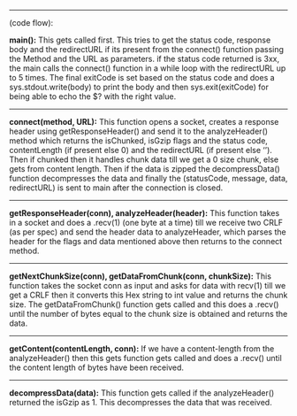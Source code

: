 -----------------------------------------------------------------------------------------
(code flow):

<b>main():</b>
This gets called first. This tries to get the status code, response body and the redirectURL if its present from the connect() function passing the Method and the URL as parameters.
if the status code returned is 3xx, the main calls the connect() function in a while loop with the redirectURL up to 5 times.
The final exitCode is set based on the status code and does a sys.stdout.write(body) to print the body and then sys.exit(exitCode) for being able to echo the $? with the right value.

-----------------------------------------------------------------------------------------
<b>connect(method, URL):</b>
This function opens a socket, creates a response header using getResponseHeader() and send it to the analyzeHeader() method which returns the isChunked, isGzip flags and the status code, contentLength (if present else 0) and the redirectURL (if present else ‘’). 
Then if chunked then it handles chunk data till we get a 0 size chunk, else gets from content length. 
Then if the data is zipped the decompressData() function decompresses the data and finally the (statusCode, message, data, redirectURL) is sent to main after the connection is closed.

-----------------------------------------------------------------------------------------
<b>getResponseHeader(conn), analyzeHeader(header):</b>
This function takes in a socket and does a .recv(1) (one byte at a time) till we receive two CRLF (as per spec) and send the header data to analyzeHeader, which parses the header for the flags and data mentioned above then returns to the connect method.

-----------------------------------------------------------------------------------------
<b>getNextChunkSize(conn), getDataFromChunk(conn, chunkSize):</b>
This function takes the socket conn as input and asks for data with recv(1) till we get a CRLF then it converts this Hex string to int value and returns the chunk size. 
The getDataFromChunk() function gets called and this does a .recv() until the number of bytes equal to the chunk size is obtained and returns the data.

-----------------------------------------------------------------------------------------
<b>getContent(contentLength, conn):</b>
If we have a content-length from the analyzeHeader() then this gets function gets called and does a .recv() until the content length of bytes have been received.

-----------------------------------------------------------------------------------------
<b>decompressData(data):</b>
This function gets called if the analyzeHeader() returned the isGzip as 1. This decompresses the data that was received.
